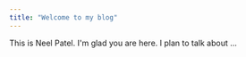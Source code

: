 ```yaml
---
title: "Welcome to my blog"
---
```

This is Neel Patel.
I'm glad you are here. I plan to talk about ...
